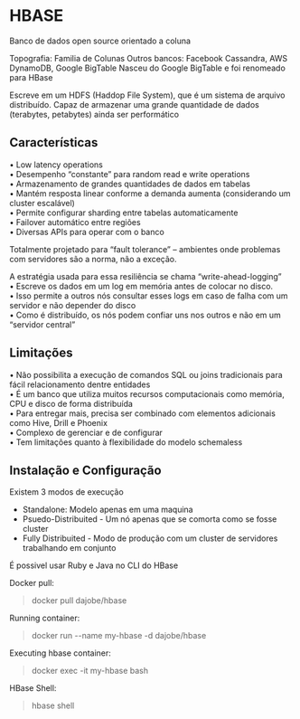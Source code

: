 # HBASE

Banco de dados open source orientado a coluna

Topografia: Familia de Colunas
Outros bancos: Facebook Cassandra, AWS DynamoDB, Google BigTable
Nasceu do Google BigTable e foi renomeado para HBase

Escreve em um HDFS (Haddop File System), que é um sistema de arquivo distribuído.
Capaz de armazenar uma grande quantidade de dados (terabytes, petabytes) ainda ser performático

## Características

• Low latency operations  
• Desempenho “constante” para random read e write operations  
• Armazenamento de grandes quantidades de dados em tabelas  
• Mantém resposta linear conforme a demanda aumenta (considerando um cluster escalável)  
• Permite configurar sharding entre tabelas automaticamente  
• Failover automático entre regiões  
• Diversas APIs para operar com o banco  

Totalmente projetado para “fault tolerance” – ambientes onde problemas com servidores são a norma, não a exceção.

A estratégia usada para essa resiliência se chama “write-ahead-logging”  
• Escreve os dados em um log em memória antes de colocar no disco.  
• Isso permite a outros nós consultar esses logs em caso de falha com um servidor e não depender do disco  
• Como é distribuído, os nós podem confiar uns nos outros e não em um “servidor central”  

## Limitações

• Não possibilita a execução de comandos SQL ou joins tradicionais para fácil relacionamento dentre entidades  
• É um banco que utiliza muitos recursos computacionais como memória, CPU e disco de forma distribuída  
• Para entregar mais, precisa ser combinado com elementos adicionais como Hive, Drill e Phoenix  
• Complexo de gerenciar e de configurar  
• Tem limitações quanto à flexibilidade do modelo schemaless  

## Instalação e Configuração

Existem 3 modos de execução

- Standalone: Modelo apenas em uma maquina  
- Psuedo-Distribuited - Um nó apenas que se comorta como se fosse cluster  
- Fully Distribuited - Modo de produção com um cluster de servidores trabalhando em conjunto  

É possivel usar Ruby e Java no CLI do HBase

Docker pull:

> docker pull dajobe/hbase

Running container:

> docker run --name my-hbase -d dajobe/hbase

Executing hbase container:

> docker exec -it my-hbase bash

HBase Shell:

> hbase shell
